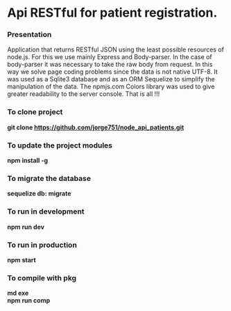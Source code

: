 <H1>Api RESTful for patient registration.</H1>

<H3>Presentation</H3>
  
  Application that returns RESTful JSON using the least possible resources of node.js. For this we use mainly Express and Body-parser. In the case of body-parser it was necessary to take the raw body from request. In this way we solve page coding problems since the data is not native UTF-8.
  It was used as a Sqlite3 database and as an ORM Sequelize to simplify the manipulation of the data.
The npmjs.com Colors library was used to give greater readability to the server console. That is all !!!

<H3>To clone project</H3>

<b>git clone https://github.com/jorge751/node_api_patients.git</b>

<H3>To update the project modules</H3>

<b>npm install -g</b>

<H3>To migrate the database</H3>

<b>sequelize db: migrate</b>

<H3>To run in development</H3>

<b>npm run dev</b>

<H3>To run in production</H3>

<b>npm start</b>

<H3>To compile with pkg</H3>

<b>md exe</b></br>
<b>npm run comp</b>
